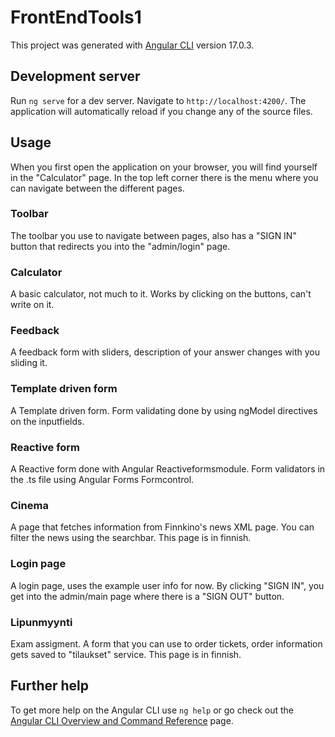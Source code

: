 # FrontEndTools1

This project was generated with [Angular CLI](https://github.com/angular/angular-cli) version 17.0.3.

## Development server

Run `ng serve` for a dev server. Navigate to `http://localhost:4200/`. The application will automatically reload if you change any of the source files.

## Usage

When you first open the application on your browser, you will find yourself in the "Calculator" page. In the top left corner there is the menu where you can navigate between the different pages.

### Toolbar

The toolbar you use to navigate between pages, also has a "SIGN IN" button that redirects you into the "admin/login" page.

### Calculator

A basic calculator, not much to it. Works by clicking on the buttons, can't write on it.

### Feedback

A feedback form with sliders, description of your answer changes with you sliding it.

### Template driven form

A Template driven form. Form validating done by using ngModel directives on the inputfields.

### Reactive form

A Reactive form done with Angular Reactiveformsmodule. Form validators in the .ts file using Angular Forms Formcontrol.

### Cinema

A page that fetches information from Finnkino's news XML page. You can filter the news using the searchbar. This page is in finnish.

### Login page

A login page, uses the example user info for now. By clicking "SIGN IN", you get into the admin/main page where there is a "SIGN OUT" button.

### Lipunmyynti

Exam assigment. A form that you can use to order tickets, order information gets saved to "tilaukset" service. This page is in finnish.


## Further help

To get more help on the Angular CLI use `ng help` or go check out the [Angular CLI Overview and Command Reference](https://angular.io/cli) page.
